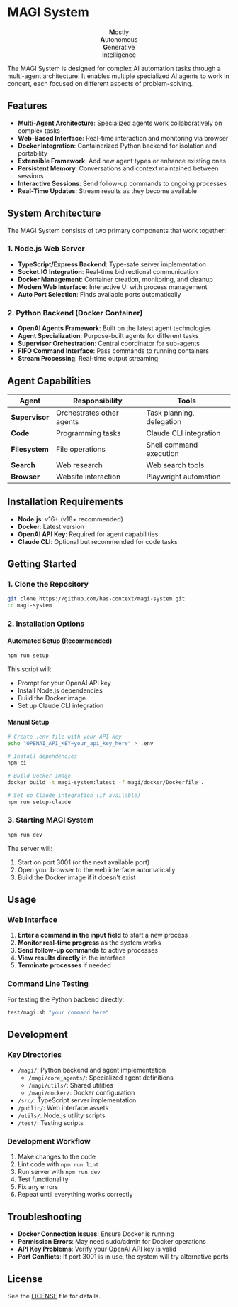 # MAGI System

<p align="center">
<strong>M</strong>ostly<br/>
<strong>A</strong>utonomous<br/>
<strong>G</strong>enerative<br/>
<strong>I</strong>ntelligence
</p>

The MAGI System is designed for complex AI automation tasks through a multi-agent architecture. It enables multiple specialized AI agents to work in concert, each focused on different aspects of problem-solving.

## Features

- **Multi-Agent Architecture**: Specialized agents work collaboratively on complex tasks
- **Web-Based Interface**: Real-time interaction and monitoring via browser
- **Docker Integration**: Containerized Python backend for isolation and portability
- **Extensible Framework**: Add new agent types or enhance existing ones
- **Persistent Memory**: Conversations and context maintained between sessions
- **Interactive Sessions**: Send follow-up commands to ongoing processes
- **Real-Time Updates**: Stream results as they become available

## System Architecture

The MAGI System consists of two primary components that work together:

### 1. Node.js Web Server

- **TypeScript/Express Backend**: Type-safe server implementation
- **Socket.IO Integration**: Real-time bidirectional communication
- **Docker Management**: Container creation, monitoring, and cleanup
- **Modern Web Interface**: Interactive UI with process management
- **Auto Port Selection**: Finds available ports automatically

### 2. Python Backend (Docker Container)

- **OpenAI Agents Framework**: Built on the latest agent technologies
- **Agent Specialization**: Purpose-built agents for different tasks
- **Supervisor Orchestration**: Central coordinator for sub-agents
- **FIFO Command Interface**: Pass commands to running containers
- **Stream Processing**: Real-time output streaming

## Agent Capabilities

| Agent | Responsibility | Tools |
|-------|----------------|-------|
| **Supervisor** | Orchestrates other agents | Task planning, delegation |
| **Code** | Programming tasks | Claude CLI integration |
| **Filesystem** | File operations | Shell command execution |
| **Search** | Web research | Web search tools |
| **Browser** | Website interaction | Playwright automation |

## Installation Requirements

- **Node.js**: v16+ (v18+ recommended)
- **Docker**: Latest version
- **OpenAI API Key**: Required for agent capabilities
- **Claude CLI**: Optional but recommended for code tasks

## Getting Started

### 1. Clone the Repository

```bash
git clone https://github.com/has-context/magi-system.git
cd magi-system
```

### 2. Installation Options

#### Automated Setup (Recommended)

```bash
npm run setup
```

This script will:
- Prompt for your OpenAI API key
- Install Node.js dependencies
- Build the Docker image
- Set up Claude CLI integration

#### Manual Setup

```bash
# Create .env file with your API key
echo "OPENAI_API_KEY=your_api_key_here" > .env

# Install dependencies
npm ci

# Build Docker image
docker build -t magi-system:latest -f magi/docker/Dockerfile .

# Set up Claude integration (if available)
npm run setup-claude
```

### 3. Starting MAGI System

```bash
npm run dev
```

The server will:
1. Start on port 3001 (or the next available port)
2. Open your browser to the web interface automatically
3. Build the Docker image if it doesn't exist

## Usage

### Web Interface

1. **Enter a command in the input field** to start a new process
2. **Monitor real-time progress** as the system works
3. **Send follow-up commands** to active processes
4. **View results directly** in the interface
5. **Terminate processes** if needed

### Command Line Testing

For testing the Python backend directly:

```bash
test/magi.sh "your command here"
```

## Development

### Key Directories

- `/magi/`: Python backend and agent implementation
  - `/magi/core_agents/`: Specialized agent definitions
  - `/magi/utils/`: Shared utilities
  - `/magi/docker/`: Docker configuration
- `/src/`: TypeScript server implementation
- `/public/`: Web interface assets
- `/utils/`: Node.js utility scripts
- `/test/`: Testing scripts

### Development Workflow

1. Make changes to the code
2. Lint code with `npm run lint`
3. Run server with `npm run dev`
4. Test functionality
5. Fix any errors
6. Repeat until everything works correctly

## Troubleshooting

- **Docker Connection Issues**: Ensure Docker is running
- **Permission Errors**: May need sudo/admin for Docker operations
- **API Key Problems**: Verify your OpenAI API key is valid
- **Port Conflicts**: If port 3001 is in use, the system will try alternative ports

## License

See the [LICENSE](LICENSE) file for details.
